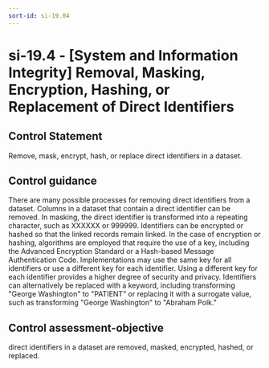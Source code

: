 ```yaml
---
sort-id: si-19.04
---
```


# si-19.4 - \[System and Information Integrity\] Removal, Masking, Encryption, Hashing, or Replacement of Direct Identifiers

## Control Statement

Remove, mask, encrypt, hash, or replace direct identifiers in a dataset.

## Control guidance

There are many possible processes for removing direct identifiers from a dataset. Columns in a dataset that contain a direct identifier can be removed. In masking, the direct identifier is transformed into a repeating character, such as XXXXXX or 999999. Identifiers can be encrypted or hashed so that the linked records remain linked. In the case of encryption or hashing, algorithms are employed that require the use of a key, including the Advanced Encryption Standard or a Hash-based Message Authentication Code. Implementations may use the same key for all identifiers or use a different key for each identifier. Using a different key for each identifier provides a higher degree of security and privacy. Identifiers can alternatively be replaced with a keyword, including transforming "George Washington" to "PATIENT" or replacing it with a surrogate value, such as transforming "George Washington" to "Abraham Polk."

## Control assessment-objective

direct identifiers in a dataset are removed, masked, encrypted, hashed, or replaced.
